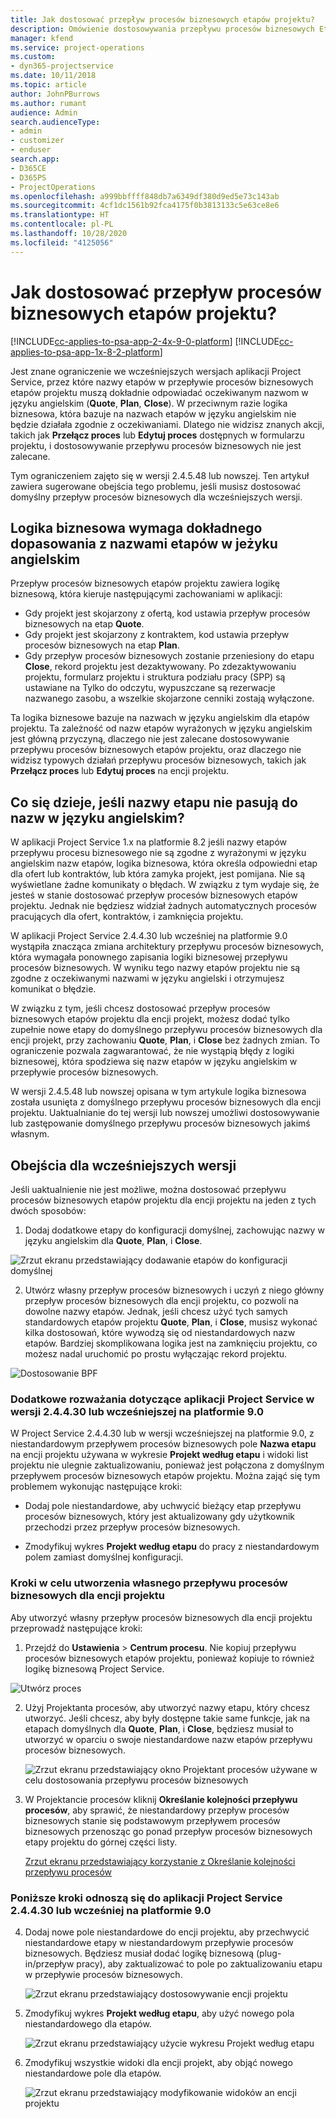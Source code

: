 ```yaml
---
title: Jak dostosować przepływ procesów biznesowych etapów projektu?
description: Omówienie dostosowywania przepływu procesów biznesowych Etapy projektu.
manager: kfend
ms.service: project-operations
ms.custom:
- dyn365-projectservice
ms.date: 10/11/2018
ms.topic: article
author: JohnPBurrows
ms.author: rumant
audience: Admin
search.audienceType:
- admin
- customizer
- enduser
search.app:
- D365CE
- D365PS
- ProjectOperations
ms.openlocfilehash: a999bbffff848db7a6349df380d9ed5e73c143ab
ms.sourcegitcommit: 4cf1dc1561b92fca4175f0b3813133c5e63ce8e6
ms.translationtype: HT
ms.contentlocale: pl-PL
ms.lasthandoff: 10/28/2020
ms.locfileid: "4125056"
---
```

# <a name="how-do-i-customize-the-project-stages-business-process-flow"></a>Jak dostosować przepływ procesów biznesowych etapów projektu?
[!INCLUDE[cc-applies-to-psa-app-2-4x-9-0-platform](../includes/cc-applies-to-psa-app-2-4x-9-0-platform.md)]
[!INCLUDE[cc-applies-to-psa-app-1x-8-2-platform](../includes/cc-applies-to-psa-app-1x-8-2-platform.md)]

Jest znane ograniczenie we wcześniejszych wersjach aplikacji Project Service, przez które nazwy etapów w przepływie procesów biznesowych etapów projektu muszą dokładnie odpowiadać oczekiwanym nazwom w języku angielskim (**Quote**, **Plan**, **Close**). W przeciwnym razie logika biznesowa, która bazuje na nazwach etapów w języku angielskim nie będzie działała zgodnie z oczekiwaniami. Dlatego nie widzisz znanych akcji, takich jak **Przełącz proces** lub **Edytuj proces** dostępnych w formularzu projektu, i dostosowywanie przepływu procesów biznesowych nie jest zalecane. 

Tym ograniczeniem zajęto się w wersji 2.4.5.48 lub nowszej. Ten artykuł zawiera sugerowane obejścia tego problemu, jeśli musisz dostosować domyślny przepływ procesów biznesowych dla wcześniejszych wersji.  

## <a name="business-logic-requires-an-exact-match-with-english-stage-names"></a>Logika biznesowa wymaga dokładnego dopasowania z nazwami etapów w jeżyku angielskim

Przepływ procesów biznesowych etapów projektu zawiera logikę biznesową, która kieruje następującymi zachowaniami w aplikacji:
- Gdy projekt jest skojarzony z ofertą, kod ustawia przepływ procesów biznesowych na etap **Quote**.
- Gdy projekt jest skojarzony z kontraktem, kod ustawia przepływ procesów biznesowych na etap **Plan**.
- Gdy przepływ procesów biznesowych zostanie przeniesiony do etapu **Close**, rekord projektu jest dezaktywowany. Po zdezaktywowaniu projektu, formularz projektu i struktura podziału pracy (SPP) są ustawiane na Tylko do odczytu, wypuszczane są rezerwacje nazwanego zasobu, a wszelkie skojarzone cenniki zostają wyłączone.

Ta logika biznesowe bazuje na nazwach w języku angielskim dla etapów projektu. Ta zależność od nazw etapów wyrażonych w języku angielskim jest główną przyczyną, dlaczego nie jest zalecane dostosowywanie przepływu procesów biznesowych etapów projektu, oraz dlaczego nie widzisz typowych działań przepływu procesów biznesowych, takich jak **Przełącz proces** lub **Edytuj proces** na encji projektu.

## <a name="what-happens-if-the-stage-names-dont-match-the-english-names"></a>Co się dzieje, jeśli nazwy etapu nie pasują do nazw w języku angielskim?

W aplikacji Project Service 1.x na platformie 8.2 jeśli nazwy etapów przepływu procesu biznesowego nie są zgodne z wyrażonymi w języku angielskim nazw etapów, logika biznesowa, która określa odpowiedni etap dla ofert lub kontraktów, lub która zamyka projekt, jest pomijana. Nie są wyświetlane żadne komunikaty o błędach. W związku z tym wydaje się, że jesteś w stanie dostosować przepływ procesów biznesowych etapów projektu. Jednak nie będziesz widział żadnych automatycznych procesów pracujących dla ofert, kontraktów, i zamknięcia projektu.

W aplikacji Project Service 2.4.4.30 lub wcześniej na platformie 9.0 wystąpiła znacząca zmiana architektury przepływu procesów biznesowych, która wymagała ponownego zapisania logiki biznesowej przepływu procesów biznesowych. W wyniku tego nazwy etapów projektu nie są zgodne z oczekiwanymi nazwami w języku angielski i otrzymujesz komunikat o błędzie. 

W związku z tym, jeśli chcesz dostosować przepływ procesów biznesowych etapów projektu dla encji projekt, możesz dodać tylko zupełnie nowe etapy do domyślnego przepływu procesów biznesowych dla encji projekt, przy zachowaniu **Quote**, **Plan**, i **Close** bez żadnych zmian. To ograniczenie pozwala zagwarantować, że nie wystąpią błędy z logiki biznesowej, która spodziewa się nazw etapów w języku angielskim w przepływie procesów biznesowych.

W wersji 2.4.5.48 lub nowszej opisana w tym artykule logika biznesowa została usunięta z domyślnego przepływu procesów biznesowych dla encji projektu. Uaktualnianie do tej wersji lub nowszej umożliwi dostosowywanie lub zastępowanie domyślnego przepływu procesów biznesowych jakimś własnym. 

## <a name="workarounds-for-earlier-versions"></a>Obejścia dla wcześniejszych wersji

Jeśli uaktualnienie nie jest możliwe, można dostosować przepływu procesów biznesowych etapów projektu dla encji projektu na jeden z tych dwóch sposobów:

1. Dodaj dodatkowe etapy do konfiguracji domyślnej, zachowując nazwy w języku angielskim dla **Quote**, **Plan**, i **Close**.


![Zrzut ekranu przedstawiający dodawanie etapów do konfiguracji domyślnej](media/FAQ-Customize-BPF-1.png)
 
2. Utwórz własny przepływ procesów biznesowych i uczyń z niego główny przepływ procesów biznesowych dla encji projektu, co pozwoli na dowolne nazwy etapów. Jednak, jeśli chcesz użyć tych samych standardowych etapów projektu **Quote**, **Plan**, i **Close**, musisz wykonać kilka dostosowań, które wywodzą się od niestandardowych nazw etapów. Bardziej skomplikowana logika jest na zamknięciu projektu, co możesz nadal uruchomić po prostu wyłączając rekord projektu.

![Dostosowanie BPF](media/FAQ-Customize-BPF-2.png)

### <a name="additional-considerations-for-project-service-app-version-24430-or-earlier-on-platform-90"></a>Dodatkowe rozważania dotyczące aplikacji Project Service w wersji 2.4.4.30 lub wcześniejszej na platformie 9.0

W Project Service 2.4.4.30 lub w wersji wcześniejszej na platformie 9.0, z niestandardowym przepływem procesów biznesowych pole **Nazwa etapu** na encji projektu używana w wykresie **Projekt według etapu** i widoki list projektu nie ulegnie zaktualizowaniu, ponieważ jest połączona z domyślnym przepływem procesów biznesowych etapów projektu. Można zająć się tym problemem wykonując następujące kroki:

- Dodaj pole niestandardowe, aby uchwycić bieżący etap przepływu procesów biznesowych, który jest aktualizowany gdy użytkownik przechodzi przez przepływ procesów biznesowych.

- Zmodyfikuj wykres **Projekt według etapu** do pracy z niestandardowym polem zamiast domyślnej konfiguracji.

### <a name="steps-to-create-your-own-business-process-flow-for-the-project-entity"></a>Kroki w celu utworzenia własnego przepływu procesów biznesowych dla encji projektu

Aby utworzyć własny przepływ procesów biznesowych dla encji projektu przeprowadź następujące kroki:

1. Przejdź do **Ustawienia** > **Centrum procesu**. Nie kopiuj przepływu procesów biznesowych etapów projektu, ponieważ kopiuje to również logikę biznesową Project Service.

  ![Utwórz proces](media/FAQ-Customize-BPF-3.png)

2. Użyj Projektanta procesów, aby utworzyć nazwy etapu, który chcesz utworzyć. Jeśli chcesz, aby były dostępne takie same funkcje, jak na etapach domyślnych dla **Quote**, **Plan**, i **Close**, będziesz musiał to utworzyć w oparciu o swoje niestandardowe nazw etapów przepływu procesów biznesowych.

   ![Zrzut ekranu przedstawiający okno Projektant procesów używane w celu dostosowania przepływu procesów biznesowych](media/FAQ-Customize-BPF-4.png) 

3. W Projektancie procesów kliknij **Określanie kolejności przepływu procesów**, aby sprawić, że niestandardowy przepływ procesów biznesowych stanie się podstawowym przepływem procesów biznesowych przenosząc go ponad przepływ procesów biznesowych etapy projektu do górnej części listy.


   [Zrzut ekranu przedstawiający korzystanie z Określanie kolejności przepływu procesów](media/FAQ-Customize-BPF-5-720.png)

### <a name="the-following-steps-apply-to-project-service-app-24430-or-earlier-on-the-90-platform"></a>Poniższe kroki odnoszą się do aplikacji Project Service 2.4.4.30 lub wcześniej na platformie 9.0

4. Dodaj nowe pole niestandardowe do encji projektu, aby przechwycić niestandardowe etapy w niestandardowym przepływie procesów biznesowych. Będziesz musiał dodać logikę biznesową (plug-in/przepływ pracy), aby zaktualizować to pole po zaktualizowaniu etapu w przepływie procesów biznesowych.

   ![Zrzut ekranu przedstawiający dostosowywanie encji projektu](media/FAQ-Customize-BPF-6-720.png)

5. Zmodyfikuj wykres **Projekt według etapu**, aby użyć nowego pola niestandardowego dla etapów.

   ![Zrzut ekranu przedstawiający użycie wykresu Projekt według etapu](media/FAQ-Customize-BPF-7-720.png)

6. Zmodyfikuj wszystkie widoki dla encji projekt, aby objąć nowego niestandardowe pole dla etapów.

   ![Zrzut ekranu przedstawiający modyfikowanie widoków an encji projektu](media/FAQ-Customize-BPF-8-720.png)

